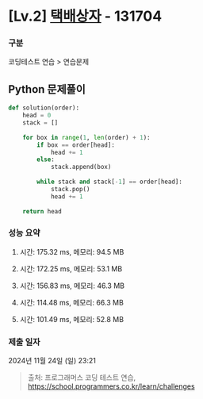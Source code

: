 # [Lv.2] [택배상자](https://school.programmers.co.kr/learn/courses/30/lessons/131704?language=python3) - 131704 

### 구분

코딩테스트 연습 > 연습문제

## Python 문제풀이

```py
def solution(order):
    head = 0
    stack = []
    
    for box in range(1, len(order) + 1):
        if box == order[head]:
            head += 1
        else:
            stack.append(box)
            
        while stack and stack[-1] == order[head]:
            stack.pop()
            head += 1
    
    return head
```

### 성능 요약

1. 시간: 175.32 ms, 메모리: 94.5 MB

2. 시간: 172.25 ms, 메모리: 53.1 MB
3. 시간: 156.83 ms, 메모리: 46.3 MB
4. 시간: 114.48 ms, 메모리: 66.3 MB
5. 시간: 101.49 ms, 메모리: 52.8 MB

### 제출 일자

2024년 11월 24일 (일) 23:21

> 출처: 프로그래머스 코딩 테스트 연습, https://school.programmers.co.kr/learn/challenges